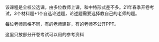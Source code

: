 该课程是全校公选课。由多位教师上课，和中特形式差不多。21年春季开卷考试，3个材料题+1个自选论述题，论述题需要选择教自己的老师的题。

每位老师风格不同，有的老师建群，有的老师不公开PPT。

这里只放部分开卷考试可以用的参考资料
